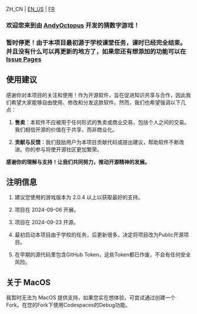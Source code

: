 ZH_CN | [EN_US](https://github.com/AndyOctopus/GuessTheNumber/blob/main/readme_translate/README_EN.md) | [FR](https://github.com/AndyOctopus/GuessTheNumber/blob/main/readme_translate/README_FR.md)

### 欢迎您来到由 [AndyOctopus](https://github.com/AndyOctopus) 开发的猜数字游戏！

### 暂时停更！由于本项目最初源于学校课堂任务，课时已经完全结束。并且没有什么可以再更新的地方了，如果您还有想添加的功能可以在 [Issue Pages](https://github.com/AndyOctopus/GuessTheNumber/issues)

## 使用建议

感谢你对本项目的关注和使用！作为开源软件，旨在促进知识共享与合作，因此我们希望大家能够自由使用、修改和分发这款软件。然而，我们也希望强调以下几点：

1. **售卖**：本软件不应被用于任何形式的售卖或商业交易，包括个人之间的交易。我们相信开源的价值在于共享，而非商业化。

2. **贡献与反馈**：我们鼓励用户为本项目贡献代码或提出建议，帮助软件不断改进。你的参与将使开源社区更加繁荣。

**感谢你的理解与支持！让我们共同努力，推动开源精神的发展。**

## 注明信息

1. 建议您使用的游戏版本为 2.0.4 以上以获取最好的支持。

2. 项目在 2024-09-06 开展。

3. 项目在 2024-09-23 开源。

4. 最初启动本项目由于学校的任务，后更新很多，决定将项目改为Public开源项目。

5. 在早期的源代码里包含GitHub Token，这些Token都已作废，不会有任何安全风险。

## 关于 MacOS

我暂时无法为 MacOS 提供支持，如果您实在想体验，可尝试通过创建一个Fork。在您的Fork下使用Codespaces的Debug功能。
